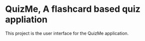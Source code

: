 # QuizMe, A flashcard based quiz appliation

This project is the user interface for the QuizMe application. 